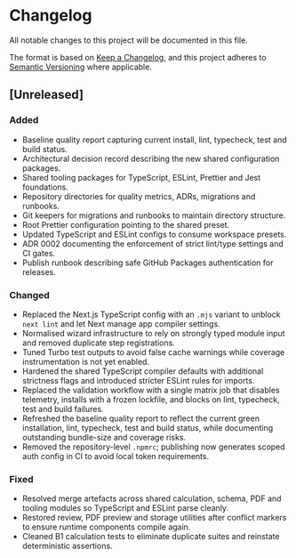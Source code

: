 # Changelog

All notable changes to this project will be documented in this file.

The format is based on [Keep a Changelog](https://keepachangelog.com/en/1.1.0/),
and this project adheres to [Semantic Versioning](https://semver.org/spec/v2.0.0.html) where applicable.

## [Unreleased]

### Added
- Baseline quality report capturing current install, lint, typecheck, test and build status.
- Architectural decision record describing the new shared configuration packages.
- Shared tooling packages for TypeScript, ESLint, Prettier and Jest foundations.
- Repository directories for quality metrics, ADRs, migrations and runbooks.
- Git keepers for migrations and runbooks to maintain directory structure.
- Root Prettier configuration pointing to the shared preset.
- Updated TypeScript and ESLint configs to consume workspace presets.
- ADR 0002 documenting the enforcement of strict lint/type settings and CI gates.
- Publish runbook describing safe GitHub Packages authentication for releases.

### Changed
- Replaced the Next.js TypeScript config with an `.mjs` variant to unblock `next lint` and let Next manage app compiler settings.
- Normalised wizard infrastructure to rely on strongly typed module input and removed duplicate step registrations.
- Tuned Turbo test outputs to avoid false cache warnings while coverage instrumentation is not yet enabled.
- Hardened the shared TypeScript compiler defaults with additional strictness flags and introduced stricter ESLint rules for imports.
- Replaced the validation workflow with a single matrix job that disables telemetry, installs with a frozen lockfile, and blocks on lint, typecheck, test and build failures.
- Refreshed the baseline quality report to reflect the current green installation, lint, typecheck, test and build status, while documenting outstanding bundle-size and coverage risks.
- Removed the repository-level `.npmrc`; publishing now generates scoped auth config in CI to avoid local token requirements.

### Fixed
- Resolved merge artefacts across shared calculation, schema, PDF and tooling modules so TypeScript and ESLint parse cleanly.
- Restored review, PDF preview and storage utilities after conflict markers to ensure runtime components compile again.
- Cleaned B1 calculation tests to eliminate duplicate suites and reinstate deterministic assertions.
